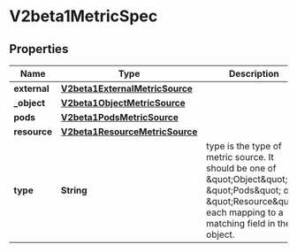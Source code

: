 

# V2beta1MetricSpec

## Properties

Name | Type | Description | Notes
------------ | ------------- | ------------- | -------------
**external** | [**V2beta1ExternalMetricSource**](V2beta1ExternalMetricSource.md) |  |  [optional]
**_object** | [**V2beta1ObjectMetricSource**](V2beta1ObjectMetricSource.md) |  |  [optional]
**pods** | [**V2beta1PodsMetricSource**](V2beta1PodsMetricSource.md) |  |  [optional]
**resource** | [**V2beta1ResourceMetricSource**](V2beta1ResourceMetricSource.md) |  |  [optional]
**type** | **String** | type is the type of metric source.  It should be one of \&quot;Object\&quot;, \&quot;Pods\&quot; or \&quot;Resource\&quot;, each mapping to a matching field in the object. | 



